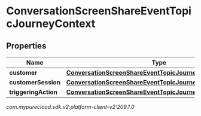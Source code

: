 # ConversationScreenShareEventTopicJourneyContext


## Properties

| Name | Type | Description | Notes |
| ------------ | ------------- | ------------- | ------------- |
| **customer** | [**ConversationScreenShareEventTopicJourneyCustomer**](ConversationScreenShareEventTopicJourneyCustomer) |  |  [optional] |
| **customerSession** | [**ConversationScreenShareEventTopicJourneyCustomerSession**](ConversationScreenShareEventTopicJourneyCustomerSession) |  |  [optional] |
| **triggeringAction** | [**ConversationScreenShareEventTopicJourneyAction**](ConversationScreenShareEventTopicJourneyAction) |  |  [optional] |




_com.mypurecloud.sdk.v2:platform-client-v2:209.1.0_
